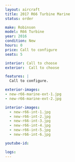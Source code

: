 ```yaml
---
layout: aircraft
title: 2017 R66 Turbine Marine
status: order

make: Robinson
model: R66 Turbine
year: 2016
condition: New
hours: 0
price: Call to configure
seats: 5

interior: Call to choose
exterior:  Call to choose

features: |
  Call to configure.

exterior-images:
- new-r66-marine-ext-1.jpg
- new-r66-marine-ext-2.jpg

interior-images:
  - new-r66-int-1.jpg
  - new-r66-int-2.jpg
  - new-r66-int-3.jpg
  - new-r66-int-4.jpg
  - new-r66-int-5.jpg
  - new-r66-int-6.jpg

youtube-id:

logs:
---
```

